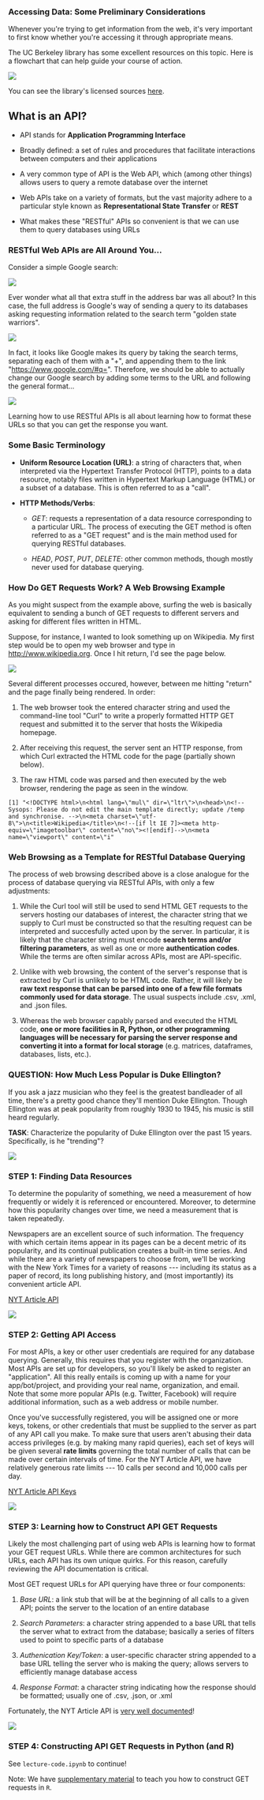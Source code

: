 ### Accessing Data: Some Preliminary Considerations

Whenever you're trying to get information from the web, it's very important to first know whether you're accessing it through appropriate means.

The UC Berkeley library has some excellent resources on this topic. Here is a flowchart that can help guide your course of action.

![](figures/scraping_flowchart.png)

You can see the library's licensed sources [here](http://guides.lib.berkeley.edu/text-mining).

## What is an API?

* API stands for **Application Programming Interface**

* Broadly defined: a set of rules and procedures that facilitate interactions between computers and their applications

* A very common type of API is the Web API, which (among other things) allows users to query a remote database over the internet

* Web APIs take on a variety of formats, but the vast majority adhere to a particular style known as **Representational State Transfer** or **REST**

* What makes these "RESTful" APIs so convenient is that we can use them to query databases using URLs 

### RESTful Web APIs are All Around You...

Consider a simple Google search:

![](figures/google_search.png)

Ever wonder what all that extra stuff in the address bar was all about?  In this case, the full address is Google's way of sending a query to its databases asking requesting information related to the search term "golden state warriors". 

![](figures/google_link.png)

In fact, it looks like Google makes its query by taking the search terms, separating each of them with a "+", and appending them to the link "https://www.google.com/#q=".  Therefore, we should be able to actually change our Google search by adding some terms to the URL and following the general format...  

![](figures/google_link_change.png)

Learning how to use RESTful APIs is all about learning how to format these URLs so that you can get the response you want.

### Some Basic Terminology

* **Uniform Resource Location (URL)**: a string of characters that, when interpreted via the Hypertext Transfer Protocol (HTTP), points to a data resource, notably files written in Hypertext Markup Language (HTML) or a subset of a database.  This is often referred to as a "call".

* **HTTP Methods/Verbs**:

    + *GET*: requests a representation of a data resource corresponding to a particular URL.  The process of executing the GET method is often referred to as a "GET request" and is the main method used for querying RESTful databases.
    
    + *HEAD*, *POST*, *PUT*, *DELETE*: other common methods, though mostly never used for database querying.
    
### How Do GET Requests Work?  A Web Browsing Example

As you might suspect from the example above, surfing the web is basically equivalent to sending a bunch of GET requests to different servers and asking for different files written in HTML.

Suppose, for instance, I wanted to look something up on Wikipedia.  My first step would be to open my web browser and type in http://www.wikipedia.org.  Once I hit return, I'd see the page below.  

![](figures/wikipedia.png)

Several different processes occured, however, between me hitting "return" and the page finally being rendered.  In order:

1. The web browser took the entered character string and used the command-line tool "Curl" to write a properly formatted HTTP GET request and submitted it to the server that hosts the Wikipedia homepage.

2. After receiving this request, the server sent an HTTP response, from which Curl extracted the HTML code for the page (partially shown below).

3. The raw HTML code was parsed and then executed by the web browser, rendering the page as seen in the window.

```
[1] "<!DOCTYPE html>\n<html lang=\"mul\" dir=\"ltr\">\n<head>\n<!-- Sysops: Please do not edit the main template directly; update /temp and synchronise. -->\n<meta charset=\"utf-8\">\n<title>Wikipedia</title>\n<!--[if lt IE 7]><meta http-equiv=\"imagetoolbar\" content=\"no\"><![endif]-->\n<meta name=\"viewport\" content=\"i"
```

### Web Browsing as a Template for RESTful Database Querying

The process of web browsing described above is a close analogue for the process of database querying via RESTful APIs, with only a few adjustments:

1. While the Curl tool will still be used to send HTML GET requests to the servers hosting our databases of interest, the character string that we supply to Curl must be constructed so that the resulting request can be interpreted and succesfully acted upon by the server.  In particular, it is likely that the character string must encode **search terms and/or filtering parameters**, as well as one or more **authentication codes**.  While the terms are often similar across APIs, most are API-specific.

2. Unlike with web browsing, the content of the server's response that is extracted by Curl is unlikely to be HTML code.  Rather, it will likely be **raw text response that can be parsed into one of a few file formats commonly used for data storage**.  The usual suspects include .csv, .xml, and .json files.

3. Whereas the web browser capably parsed and executed the HTML code, **one or more facilities in R, Python, or other programming languages will be necessary for parsing the server response and converting it into a format for local storage** (e.g. matrices, dataframes, databases, lists, etc.).

### QUESTION: How Much Less Popular is Duke Ellington?

If you ask a jazz musician who they feel is the greatest bandleader of all time, there's a pretty good chance they'll mention Duke Ellington.  Though Ellington was at peak popularity from roughly 1930 to 1945, his music is still heard regularly.

**TASK**: Characterize the popularity of Duke Ellington over the past 15 years.  Specifically, is he "trending"?

![](figures/ellington.jpg)

### STEP 1: Finding Data Resources

To determine the popularity of something, we need a measurement of how frequently or widely it is referenced or encountered.  Moreover, to determine how this popularity changes over time, we need a measurement that is taken repeatedly.

Newspapers are an excellent source of such information.  The frequency with which certain items appear in its pages can be a decent metric of its popularity, and its continual publication creates a built-in time series.  And while there are a variety of newspapers to choose from, we'll be working with the New York Times for a variety of reasons --- including its status as a paper of record, its long publishing history, and (most importantly) its convenient article API.

[NYT Article API](http://developer.nytimes.com/)

![](figures/nytimes_start.png)

### STEP 2: Getting API Access

For most APIs, a key or other user credentials are required for any database querying.  Generally, this requires that you register with the organization.  Most APIs are set up for developers, so you'll likely be asked to register an "application".  All this really entails is coming up with a name for your app/bot/project, and providing your real name, organization, and email.  Note that some more popular APIs (e.g. Twitter, Facebook) will require additional information, such as a web address or mobile number.

Once you've successfully registered, you will be assigned one or more keys, tokens, or other credentials that must be supplied to the server as part of any API call you make.  To make sure that users aren't abusing their data access privileges (e.g. by making many rapid queries), each set of keys will be given several **rate limits** governing the total number of calls that can be made over certain intervals of time.  For the NYT Article API, we have relatively generous rate limits --- 10 calls per second and 10,000 calls per day.

[NYT Article API Keys](http://developer.nytimes.com/signup)

![](figures/nytimes_key.png)

### STEP 3: Learning how to Construct API GET Requests

Likely the most challenging part of using web APIs is learning how to format your GET request URLs.  While there are common architectures for such URLs, each API has its own unique quirks.  For this reason, carefully reviewing the API documentation is critical.

Most GET request URLs for API querying have three or four components:

1. *Base URL*: a link stub that will be at the beginning of all calls to a given API; points the server to the location of an entire database

2. *Search Parameters*: a character string appended to a base URL that tells the server what to extract from the database; basically a series of filters used to point to specific parts of a database

3. *Authenication Key/Token*: a user-specific character string appended to a base URL telling the server who is making the query; allows servers to efficiently manage database access

4. *Response Format*: a character string indicating how the response should be formatted; usually one of .csv, .json, or .xml

Fortunately, the NYT Article API is [very well documented](http://developer.nytimes.com/article_search_v2.json)!

![](figures/nytimes_docs.png)

### STEP 4: Constructing API GET Requests in Python (and R)

See `lecture-code.ipynb` to continue!

Note: We have [supplementary material](Bonus_Materials/1_APIs_in_R.Rmd) to teach you how to construct GET requests in `R`.
